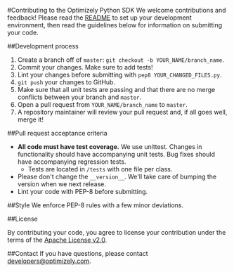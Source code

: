 #Contributing to the Optimizely Python SDK
We welcome contributions and feedback! Please read the [README](README.md) to set up your development environment, then read the guidelines below for information on submitting your code.

##Development process

1. Create a branch off of `master`: `git checkout -b YOUR_NAME/branch_name`.
2. Commit your changes. Make sure to add tests!
3. Lint your changes before submitting with `pep8 YOUR_CHANGED_FILES.py`.
4. `git push` your changes to GitHub.
5. Make sure that all unit tests are passing and that there are no merge conflicts between your branch and `master`.
6. Open a pull request from `YOUR_NAME/branch_name` to `master`.
7. A repository maintainer will review your pull request and, if all goes well, merge it!

##Pull request acceptance criteria

* **All code must have test coverage.** We use unittest. Changes in functionality should have accompanying unit tests. Bug fixes should have accompanying regression tests.
  * Tests are located in `/tests` with one file per class.
* Please don't change the `__version__`. We'll take care of bumping the version when we next release.
* Lint your code with PEP-8 before submitting.

##Style
We enforce PEP-8 rules with a few minor deviations.

##License

By contributing your code, you agree to license your contribution under the terms of the [Apache License v2.0](http://www.apache.org/licenses/LICENSE-2.0).

##Contact
If you have questions, please contact developers@optimizely.com.
